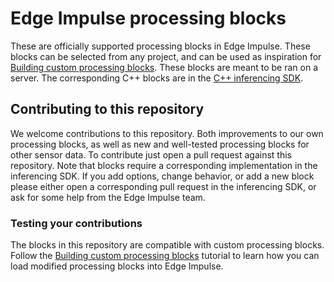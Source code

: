 # Edge Impulse processing blocks

These are officially supported processing blocks in Edge Impulse. These blocks can be selected from any project, and can be used as inspiration for [Building custom processing blocks](https://docs.edgeimpulse.com/docs/custom-blocks). These blocks are meant to be ran on a server. The corresponding C++ blocks are in the [C++ inferencing SDK](https://github.com/edgeimpulse/inferencing-sdk-cpp).

## Contributing to this repository

We welcome contributions to this repository. Both improvements to our own processing blocks, as well as new and well-tested processing blocks for other sensor data. To contribute just open a pull request against this repository. Note that blocks require a corresponding implementation in the inferencing SDK. If you add options, change behavior, or add a new block please either open a corresponding pull request in the inferencing SDK, or ask for some help from the Edge Impulse team.

### Testing your contributions

The blocks in this repository are compatible with custom processing blocks. Follow the [Building custom processing blocks](https://docs.edgeimpulse.com/docs/custom-blocks) tutorial to learn how you can load modified processing blocks into Edge Impulse.
